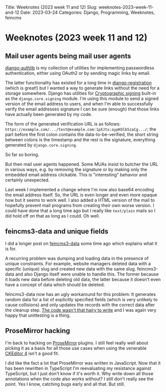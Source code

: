 Title: Weeknotes (2023 week 11 and 12)
Slug: weeknotes-2023-week-11-and-12
Date: 2023-03-24
Categories: Django, Programming, Weeknotes, feincms

# Weeknotes (2023 week 11 and 12)

## Mail user agents being mail user agents

[django-authlib](https://pypi.org/project/django-authlib/) is my collection of utilities for implementing passwordless authentication, either using OAuth2 or by sending magic links by email.

The latter functionality has existed for a long time in [django-registration](https://pypi.org/project/django-registration/) (which is great!) but I wanted a way to generate links without the need for a storage somewhere. Django has utilities for [Cryptographic signing](https://docs.djangoproject.com/en/4.1/topics/signing/) built-in as the `django.core.signing` module. I'm using this module to send a signed version of the email address to users, and when I'm able to successfully verify the email addresses signature I can be sure (enough) that those links have actually been generated by my code.

The form of the generated verification URL is as follows: `https://example.com/.../test@example.com:1pXJtx:aypKOlb5zaCg.../`; the part before the first colon contains the data-to-be-verified, the short string between colons is the timestamp and the rest is the signature, everything generated by `django.core.signing`.

So far so boring.

But then mail user agents happened. Some MUAs insist to butcher the URL in various ways, e.g. by removing the signature or by making only the embedded email address clickable. This is "interesting" behavior and certainly unexpected.

Last week I implemented a change where I'm now also base64 encoding the email address itself. So, the URL is even longer and even more opaque now but it seems to work well. I also added a HTML version of the mail to hopefully prevent mail programs from creating their own worse version. I could have done that a long time ago but I really like `text/plain` mails so I did hold off on that as long as I could. Oh well.

## feincms3-data and unique fields

I did a longer post on [feincms3-data](https://406.ch/writing/moving-data-including-deletions-between-the-same-django-app-running-in-different-environments/) some time ago which explains what it is for.

A recurring problem was dumping and loading data in the presence of unique constraints. For example, website managers deleted data with a specific (unique) slug and created new data with the same slug. feincms3-data and also Django itself were unable to handle this. The former because it loads new data before deleting old data, the latter because it doesn't even have a concept of data which should be deleted.

feincms3-data now has an ugly workaround for this problem: It generates random data for a list of explicitly specified fields (which is very unlikely to cause collisions) and only updates the records with the correct data after the cleanup step. [The code wasn't that hairy to write](https://github.com/matthiask/feincms3-data/commit/9324605dc8dcb32ee4118adca0668643597ec130) and I was again very happy that unittesting is a thing.

## ProseMirror hacking

I'm back to hacking on [ProseMirror](https://prosemirror.net/) plugins. I still feel really well about picking it as a basis for all those use cases when using the venerable [CKEditor 4](https://ckeditor.com/ckeditor-4/) isn't a good fit.

I did like the fact a lot that ProseMirror was written in JavaScript. Now that it has been rewritten in TypeScript I'm reevaluating my resistance against TypeScript, but I just don't know if it's worth it. Why write down all those annotations when the code also works without? I still don't really see the point. Yes I know, catching bugs early and all that. But still.
